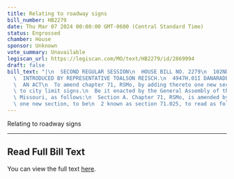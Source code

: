 ```yaml
---
title: Relating to roadway signs
bill_number: HB2279
date: Thu Mar 07 2024 00:00:00 GMT-0600 (Central Standard Time)
status: Engrossed
chamber: House
sponsor: Unknown
vote_summary: Unavailable
legiscan_url: https://legiscan.com/MO/text/HB2279/id/2869994
draft: false
bill_text: "|\n  SECOND REGULAR SESSION\n  HOUSE BILL NO. 2279\n  102ND GENERAL ASSEMBLY\n\
  \  INTRODUCED BY REPRESENTATIVE TOALSON REISCH.\n  4947H.01I DANARADEMANMILLER,ChiefClerk\n\
  \  AN ACT\n  To amend chapter 71, RSMo, by adding thereto one new section relating\
  \ to city limit signs.\n  Be it enacted by the General Assembly of the state of\
  \ Missouri, as follows:\n  Section A. Chapter 71, RSMo, is amended by adding thereto\
  \ one new section, to be\n  2 known as section 71.025, to read as follows:"
---
```

Relating to roadway signs

---

## Read Full Bill Text

You can view the full text [here](https://legiscan.com/MO/text/HB2279/id/2869994).
